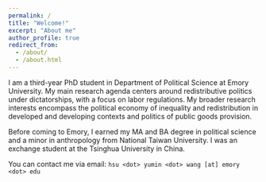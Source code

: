 ```yaml
---
permalink: /
title: "Welcome!"
excerpt: "About me"
author_profile: true
redirect_from: 
  - /about/
  - /about.html
---
```


I am a third-year PhD student in Department of Political Science at Emory University. My main research agenda centers around redistributive politics under dictatorships, with a focus on labor regulations. My broader research interests encompass the political economy of inequality and redistribution in developed and developing contexts and politics of public goods provision.

Before coming to Emory, I earned my MA and BA degree in political science and a minor in anthropology from National Taiwan University. I was an exchange student at the Tsinghua University in China.

You can contact me via email: `hsu <dot> yumin <dot> wang [at] emory <dot> edu`
